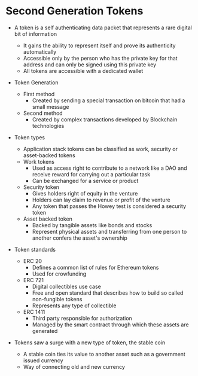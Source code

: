 # Second Generation Tokens

- A token is a self authenticating data packet that represents a rare digital bit of information
  - It gains the ability to represent itself and prove its authenticity automatically
  - Accessible only by the person who has the private key for that address and can only be signed using this private key
  - All tokens are accessible with a dedicated wallet

- Token Generation
  - First method
    - Created by sending a special transaction on bitcoin that had a small message
  - Second method
    - Created by complex transactions developed by Blockchain technologies

- Token types
  - Application stack tokens can be classified as work, security or asset-backed tokens
  - Work tokens
    - Used as access right to contribute to a network like a DAO and receive reward for carrying out a particular task
    - Can be exchanged for a service or product
  - Security token
    - Gives holders right of equity in the venture
    - Holders can lay claim to revenue or profit of the venture
    - Any token that passes the Howey test is considered a security token
  - Asset backed token
    - Backed by tangible assets like bonds and stocks
    - Represent physical assets and transferring from one person to another confers the asset's ownership

- Token standards
  - ERC 20
    - Defines a common list of rules for Ethereum tokens
    - Used for crowfunding
  - ERC 721
    - Digital collectibles use case
    - Free and open standard that describes how to build so called non-fungible tokens
    - Represents any type of collectible
  - ERC 1411
    - Third party responsible for authorization
    - Managed by the smart contract through which these assets are generated

- Tokens saw a surge with a new type of token, the stable coin
  - A stable coin ties its value to another asset such as a government issued currency
  - Way of connecting old and new currency